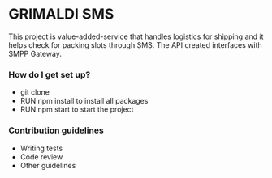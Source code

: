 # GRIMALDI SMS #

This project is value-added-service that handles logistics for shipping and it helps check for packing slots through SMS. The API created interfaces with SMPP Gateway. 

### How do I get set up? ###

* git clone
* RUN npm install to install all packages
* RUN npm start to start the project

### Contribution guidelines ###

* Writing tests
* Code review
* Other guidelines
